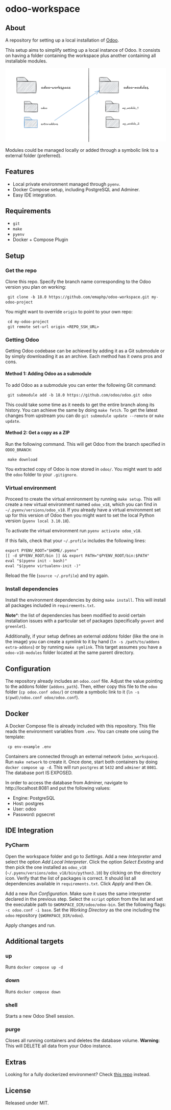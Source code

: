# odoo-workspace #

## About ##

A repository for setting up a local installation of [Odoo](https://www.odoo.com/).

This setup aims to simplify setting up a local instance of Odoo. It consists on having a folder containing the workspace plus another containing all installable modules.

![Odoo Workspace](assets/odoo-workspace.png)

Modules could be managed locally or added through a symbolic link to a external folder (preferred).

## Features ##

 - Local private environment managed through `pyenv`.
 - Docker Compose setup, including PostgreSQL and Adminer.
 - Easy IDE integration.

## Requirements ##

 - `git`
 - `make`
 - `pyenv`
 - Docker + Compose Plugin

## Setup ##

### Get the repo  ###

Clone this repo. Specify the branch name corresponding to the Odoo version you plan on working:

```
 git clone -b 18.0 https://github.com/emaphp/odoo-workspace.git my-odoo-project
```

You might want to override `origin` to point to your own repo:

```
 cd my-odoo-project
 git remote set-url origin <REPO_SSH_URL>
```

### Getting Odoo  ###

Getting Odoo codebase can be achieved by adding it as a Git submodule or by simply downloading it as an archive. Each method has it owns pros and cons.

#### Method 1: Adding Odoo as a submodule  ####

To add Odoo as a submodule you can enter the following Git command:

```
 git submodule add -b 18.0 https://github.com/odoo/odoo.git odoo
```

This could take some time as it needs to get the entire branch along its history. You can achieve the same by doing `make fetch`. To get the latest changes from upstream you can do `git submodule update --remote` or `make update`.

#### Method 2: Get a copy as a ZIP  ####

Run the following command. This will get Odoo from the branch specified in `ODOO_BRANCH`:

```
 make download
```

You extracted copy of Odoo is now stored in `odoo/`. You might want to add the `odoo` folder to your `.gitignore`.

### Virtual environment ###

Proceed to create the virtual ennironment by running `make setup`. This will create a new virtual environment named `odoo_v18`, which you can find in `~/.pyenv/versions/odoo_v18`. If you already have a virtual environment set up for this version of Odoo then you might want to set the local Python version (`pyenv local 3.10.18`).

To activate the virtual environment run `pyenv activate odoo_v18`.

If this fails, check that your `~/.profile` includes the following lines:

```
export PYENV_ROOT="$HOME/.pyenv"
[[ -d $PYENV_ROOT/bin ]] && export PATH="$PYENV_ROOT/bin:$PATH"
eval "$(pyenv init - bash)"
eval "$(pyenv virtualenv-init -)"
```

Reload the file (`source ~/.profile`) and try again.

### Install dependencies ###

Install the environment dependencies by doing `make install`. This will install all packages included in `requirements.txt`.

**Note***: the list of dependencies has been modified to avoid certain installation issues with a particular set of packages (specifically `gevent` and `greenlet`).

Additionally, if your setup defines an external *addons* folder (like the one in the image) you can create a *symlink* to it by hand (`ln -s /path/to/addons extra-addons`) or by running `make symlink`. This target assumes you have a `odoo-v18-modules` folder located at the same parent directory.

## Configuration ##

The repository already includes an `odoo.conf` file. Adjust the value pointing to the addons folder (`addons_path`). Then, either copy this file to the `odoo` folder (`cp odoo.conf odoo/`) or create a symbolic link to it (`ln -s $(pwd)/odoo.conf odoo/odoo.conf`).

## Docker ##

A Docker Compose file is already included with this repository. This file reads the environment variables from `.env`. You can create one using the template:

```
 cp env-example .env
```

Containers are connected through an external network (`odoo_workspace`). Run `make network` to create it. Once done, start both containers by doing `docker compose up -d`. This will run `postgres` at `5432` and `adminer` at `8081`. The database port IS EXPOSED.

In order to access the database from Adminer, navigate to http://localhost:8081 and put the following values:

 - Engine: PostgreSQL
 - Host: postgres
 - User: odoo
 - Password: pgsecret

## IDE Integration ##

### PyCharm ###

Open the workspace folder and go to *Settings*. Add a new *Interpreter* amd select the option *Add Local Interpreter*. Click the option *Select Existing* and then pick the one installed as `odoo_v18` (`~/.pyenv/versions/odoo_v18/bin/python3.10`) by clicking on the directory icon. Verify that the list of packages is correct. It should list all dependencies available in `requirements.txt`. Click *Apply* and then *Ok*.

Add a new *Run Configuration*. Make sure it uses the same interpreter declared in the previous step. Select the `script` option from the list and set the executable path to `$WORKPACE_DIR/odoo/odoo-bin`. Set the following flags: `-c odoo.conf -i base`. Set the *Working Directory* as the one including the `odoo` repository (`$WORKPACE_DIR/odoo`).

Apply changes and run.

## Additional targets ##

### up ###

Runs `docker compose up -d`

### down ###

Runs `docker compose down`

### shell ###

Starts a new Odoo Shell session.

### purge ###

Closes all running containers and deletes the database volume. **Warning**: This will DELETE all data from your Odoo instance.

## Extras ##

Looking for a fully dockerized environment? Check [this repo](https://github.com/emaphp/odoo-starter-docker) instead.

## License ##

Released under MIT.
